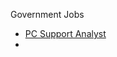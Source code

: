 
Government Jobs
- [PC Support Analyst](https://www.governmentjobs.com/careers/louisvilleky/jobs/4560552/pc-support-analyst-ii)
- 
